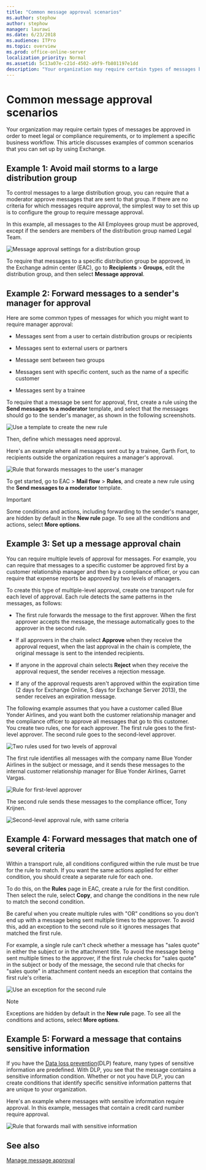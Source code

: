 ```yaml
---
title: "Common message approval scenarios"
ms.author: stephow
author: stephow
manager: laurawi
ms.date: 6/23/2018
ms.audience: ITPro
ms.topic: overview
ms.prod: office-online-server
localization_priority: Normal
ms.assetid: 5c13a07e-c21d-4502-a9f9-fb801197e1dd
description: "Your organization may require certain types of messages be approved in order to meet legal or compliance requirements, or to implement a specific business workflow. This article discusses examples of common scenarios that you can set up by using Exchange."
---
```


# Common message approval scenarios

Your organization may require certain types of messages be approved in order to meet legal or compliance requirements, or to implement a specific business workflow. This article discusses examples of common scenarios that you can set up by using Exchange.
  
## Example 1: Avoid mail storms to a large distribution group
<a name="Ex1"> </a>

To control messages to a large distribution group, you can require that a moderator approve messages that are sent to that group. If there are no criteria for which messages require approval, the simplest way to set this up is to configure the group to require message approval. 
  
In this example, all messages to the All Employees group must be approved, except if the senders are members of the distribution group named Legal Team. 
  
![Message approval settings for a distribution group](../../media/TA_Mod_Scenario1_AllEmployes.png)
  
To require that messages to a specific distribution group be approved, in the Exchange admin center (EAC), go to **Recipients** \> **Groups**, edit the distribution group, and then select **Message approval**. 
  
## Example 2: Forward messages to a sender's manager for approval
<a name="Ex2"> </a>

Here are some common types of messages for which you might want to require manager approval: 
  
- Messages sent from a user to certain distribution groups or recipients 
    
- Messages sent to external users or partners 
    
- Message sent between two groups 
    
- Messages sent with specific content, such as the name of a specific customer 
    
- Messages sent by a trainee 
    
To require that a message be sent for approval, first, create a rule using the **Send messages to a moderator** template, and select that the messages should go to the sender's manager, as shown in the following screenshots. 
  
![Use a template to create the new rule](../../media/TA_Mod_Scenario2_Template.png)
  
Then, define which messages need approval. 
  
Here's an example where all messages sent out by a trainee, Garth Fort, to recipients outside the organization requires a manager's approval.
  
![Rule that forwards messages to the user's manager](../../media/TA_Mod_Scenario2_rule.png)
  
To get started, go to EAC \> **Mail flow** \> **Rules**, and create a new rule using the **Send messages to a moderator** template. 
  
> [!IMPORTANT]
> Some conditions and actions, including forwarding to the sender's manager, are hidden by default in the **New rule** page. To see all the conditions and actions, select **More options**. 
  
## Example 3: Set up a message approval chain
<a name="Ex3"> </a>

You can require multiple levels of approval for messages. For example, you can require that messages to a specific customer be approved first by a customer relationship manager and then by a compliance officer, or you can require that expense reports be approved by two levels of managers. 
  
To create this type of multiple-level approval, create one transport rule for each level of approval. Each rule detects the same patterns in the messages, as follows:
  
- The first rule forwards the message to the first approver. When the first approver accepts the message, the message automatically goes to the approver in the second rule. 
    
- If all approvers in the chain select **Approve** when they receive the approval request, when the last approval in the chain is complete, the original message is sent to the intended recipients. 
    
- If anyone in the approval chain selects **Reject** when they receive the approval request, the sender receives a rejection message. 
    
- If any of the approval requests aren't approved within the expiration time (2 days for Exchange Online, 5 days for Exchange Server 2013), the sender receives an expiration message. 
    
The following example assumes that you have a customer called Blue Yonder Airlines, and you want both the customer relationship manager and the compliance officer to approve all messages that go to this customer. You create two rules, one for each approver. The first rule goes to the first-level approver. The second rule goes to the second-level approver. 
  
![Two rules used for two levels of approval](../../media/TA_Mod_Scenario3_2rules.png)
  
The first rule identifies all messages with the company name Blue Yonder Airlines in the subject or message, and it sends these messages to the internal customer relationship manager for Blue Yonder Airlines, Garret Vargas. 
  
![Rule for first-level approver](../../media/TA_Mod_Scenario3_Rule1.png)
  
The second rule sends these messages to the compliance officer, Tony Krijnen. 
  
![Second-level approval rule, with same criteria](../../media/TA_Mod_Scenario3_Rule2.png)
  
## Example 4: Forward messages that match one of several criteria
<a name="Ex4"> </a>

Within a transport rule, all conditions configured within the rule must be true for the rule to match. If you want the same actions applied for either condition, you should create a separate rule for each one. 
  
To do this, on the **Rules** page in EAC, create a rule for the first condition. Then select the rule, select **Copy**, and change the conditions in the new rule to match the second condition. 
  
Be careful when you create multiple rules with "OR" conditions so you don't end up with a message being sent multiple times to the approver. To avoid this, add an exception to the second rule so it ignores messages that matched the first rule.
  
For example, a single rule can't check whether a message has "sales quote" in either the subject or in the attachment title. To avoid the message being sent multiple times to the approver, if the first rule checks for "sales quote" in the subject or body of the message, the second rule that checks for "sales quote" in attachment content needs an exception that contains the first rule's criteria. 
  
![Use an exception for the second rule](../../media/TA_Mod_Scenario4.png)
  
> [!NOTE]
> Exceptions are hidden by default in the **New rule** page. To see all the conditions and actions, select **More options**. 
  
## Example 5: Forward a message that contains sensitive information
<a name="Ex5"> </a>

If you have the [Data loss prevention](../../security-and-compliance/data-loss-prevention/data-loss-prevention.md)(DLP) feature, many types of sensitive information are predefined. With DLP, you see that the message contains a sensitive information condition. Whether or not you have DLP, you can create conditions that identify specific sensitive information patterns that are unique to your organization. 
  
Here's an example where messages with sensitive information require approval. In this example, messages that contain a credit card number require approval. 
  
![Rule that forwards mail with sensitive information](../../media/TA_Mod_Scenario5.png)
  
## See also
<a name="Ex5"> </a>

[Manage message approval](manage-message-approval.md)

